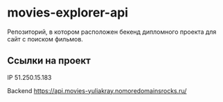 # movies-explorer-api

Репозиторий, в котором расположен бекенд дипломного проекта для сайт с поиском фильмов.

## Ссылки на проект

IP 51.250.15.183

Backend https://api.movies-yuliakray.nomoredomainsrocks.ru/